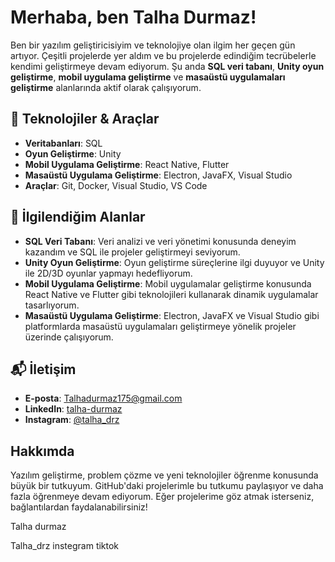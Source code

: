 # Merhaba, ben Talha Durmaz!

Ben bir yazılım geliştiricisiyim ve teknolojiye olan ilgim her geçen gün artıyor. Çeşitli projelerde yer aldım ve bu projelerde edindiğim tecrübelerle kendimi geliştirmeye devam ediyorum. Şu anda **SQL veri tabanı**, **Unity oyun geliştirme**, **mobil uygulama geliştirme** ve **masaüstü uygulamaları geliştirme** alanlarında aktif olarak çalışıyorum.

## 🔧 Teknolojiler & Araçlar

- **Veritabanları**: SQL
- **Oyun Geliştirme**: Unity
- **Mobil Uygulama Geliştirme**: React Native, Flutter
- **Masaüstü Uygulama Geliştirme**: Electron, JavaFX, Visual Studio
- **Araçlar**: Git, Docker, Visual Studio, VS Code

## 💼 İlgilendiğim Alanlar

- **SQL Veri Tabanı**: Veri analizi ve veri yönetimi konusunda deneyim kazandım ve SQL ile projeler geliştirmeyi seviyorum.
- **Unity Oyun Geliştirme**: Oyun geliştirme süreçlerine ilgi duyuyor ve Unity ile 2D/3D oyunlar yapmayı hedefliyorum.
- **Mobil Uygulama Geliştirme**: Mobil uygulamalar geliştirme konusunda React Native ve Flutter gibi teknolojileri kullanarak dinamik uygulamalar tasarlıyorum.
- **Masaüstü Uygulama Geliştirme**: Electron, JavaFX ve Visual Studio gibi platformlarda masaüstü uygulamaları geliştirmeye yönelik projeler üzerinde çalışıyorum.

## 📬 İletişim

- **E-posta**: Talhadurmaz175@gmail.com
- **LinkedIn**: [talha-durmaz](https://linkedin.com/in/talha-durmaz)
- **Instagram**: [@talha_drz](https://www.instagram.com/talha_drz)

## Hakkımda

Yazılım geliştirme, problem çözme ve yeni teknolojiler öğrenme konusunda büyük bir tutkuyum. GitHub'daki projelerimle bu tutkumu paylaşıyor ve daha fazla öğrenmeye devam ediyorum. Eğer projelerime göz atmak isterseniz, bağlantılardan faydalanabilirsiniz!


Talha durmaz

Talha_drz
instegram
tiktok

